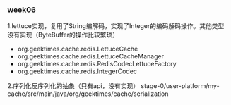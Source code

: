 ### week06
1.lettuce实现，复用了String编解码，实现了Integer的编码解码操作。其他类型没有实现（ByteBuffer的操作比较繁琐）
- org.geektimes.cache.redis.LettuceCache
- org.geektimes.cache.redis.LettuceCacheManager
- org.geektimes.cache.redis.RedisCodecLettuceFactory
- org.geektimes.cache.redis.IntegerCodec 

2.序列化反序列化的抽象（只有api，没有实现） 
stage-0/user-platform/my-cache/src/main/java/org/geektimes/cache/serialization
